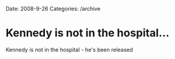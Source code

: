 Date: 2008-9-26
Categories: /archive

# Kennedy is not in the hospital...

Kennedy is not in the hospital - he's been released
